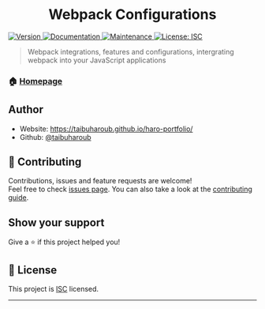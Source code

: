 <h1 align="center">Webpack Configurations</h1>
<p>
  <a href="https://www.npmjs.com/package/webpack-5" target="_blank">
    <img alt="Version" src="https://img.shields.io/npm/v/webpack-5.svg">
  </a>
  <a href="https://github.com/taibuharoub/webpack-5#readme" target="_blank">
    <img alt="Documentation" src="https://img.shields.io/badge/documentation-yes-brightgreen.svg" />
  </a>
  <a href="https://github.com/taibuharoub/webpack-5/graphs/commit-activity" target="_blank">
    <img alt="Maintenance" src="https://img.shields.io/badge/Maintained%3F-yes-green.svg" />
  </a>
  <a href="https://github.com/taibuharoub/webpack-5/blob/master/LICENSE" target="_blank">
    <img alt="License: ISC" src="https://img.shields.io/github/license/taibuharoub/webpack-5" />
  </a>
</p>

> Webpack integrations, features and configurations, intergrating webpack into your JavaScript applications

### 🏠 [Homepage](https://github.com/taibuharoub/webpack-5#readme)

## Author

* Website: https://taibuharoub.github.io/haro-portfolio/
* Github: [@taibuharoub](https://github.com/taibuharoub)

## 🤝 Contributing

Contributions, issues and feature requests are welcome!<br />Feel free to check [issues page](https://github.com/taibuharoub/webpack-5/issues). You can also take a look at the [contributing guide](https://github.com/taibuharoub/webpack-5/blob/master/CONTRIBUTING.md).

## Show your support

Give a ⭐️ if this project helped you!

## 📝 License

This project is [ISC](https://github.com/taibuharoub/webpack-5/blob/master/LICENSE) licensed.

***
